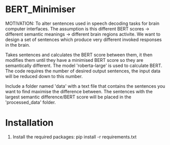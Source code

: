 # BERT_Minimiser
MOTIVATION: To alter sentences used in speech decoding tasks for brain computer interfaces. The assumption is this different BERT scores -> different semantic meanings -> different brain regions activite. We want to design a set of sentences which produce very different invoked responses in the brain. 

Takes sentences and calculates the BERT score between them, it then modifies them until they have a minimised BERT score so they are semantically different. The model 'roberta-large' is used to calculate BERT. The code requires the number of desired output sentences, the input data will be reduced down to this number. 

Include a folder named 'data' with a text file that contains the sentences you want to find maximise the difference between. 
The sentences with the largest semantic difference/BERT score will be placed in the 'processed_data' folder.  

# Installation
1. Install the required packages: 
pip install -r requirements.txt



